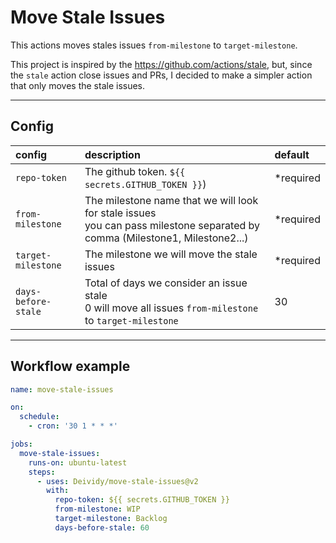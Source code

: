 # Move Stale Issues

This actions moves stales issues `from-milestone` to `target-milestone`.

This project is inspired by the https://github.com/actions/stale, but, since the `stale` action close issues and PRs, I decided to make a simpler action that only moves the stale issues.

---

## Config

| config | description | default |
| :------ | :- | :- |
| `repo-token` | The github token. `${{ secrets.GITHUB_TOKEN }}`) | *required |
| `from-milestone` | The milestone name that we will look for stale issues<br /> you can pass milestone separated by comma (Milestone1, Milestone2...) | *required |
| `target-milestone` | The milestone we will move the stale issues | *required |
| `days-before-stale` | Total of days we consider an issue stale<br />0 will move all issues `from-milestone` to `target-milestone` | 30 |

---

## Workflow example
```yml
name: move-stale-issues

on:
  schedule:
    - cron: '30 1 * * *'

jobs:
  move-stale-issues:
    runs-on: ubuntu-latest
    steps:
      - uses: Deividy/move-stale-issues@v2
        with:
          repo-token: ${{ secrets.GITHUB_TOKEN }}
          from-milestone: WIP
          target-milestone: Backlog
          days-before-stale: 60
```
